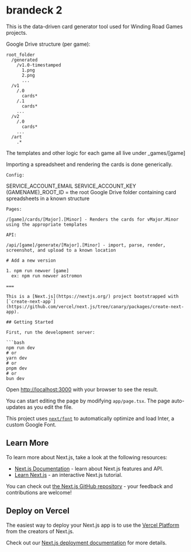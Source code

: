 # brandeck 2

This is the data-driven card generator tool used for Winding Road Games projects.

Google Drive structure (per game):
```
root_folder
  /generated
    /v1.0-timestamped
      1.png
      2.png
      ...
  /v1
    /.0
      cards*
    /.1
      cards*
    ...
  /v2
    /.0
      cards*
    ...
  /art
    .*
```

The templates and other logic for each game all live under _games/[game]

Importing a spreadsheet and rendering the cards is done generically.

```
Config:
```
SERVICE_ACCOUNT_EMAIL
SERVICE_ACCOUNT_KEY
(GAMENAME)_ROOT_ID = the root Google Drive folder containing card spreadsheets in a known structure
```
Pages:

/[game]/cards/[Major].[Minor] - Renders the cards for vMajor.Minor using the appropriate templates

API:

/api/[game]/generate/[Major].[Minor] - import, parse, render, screenshot, and upload to a known location

# Add a new version

1. npm run newver [game] 
  ex: npm run newver astromon

===

This is a [Next.js](https://nextjs.org/) project bootstrapped with [`create-next-app`](https://github.com/vercel/next.js/tree/canary/packages/create-next-app).

## Getting Started

First, run the development server:

```bash
npm run dev
# or
yarn dev
# or
pnpm dev
# or
bun dev
```

Open [http://localhost:3000](http://localhost:3000) with your browser to see the result.

You can start editing the page by modifying `app/page.tsx`. The page auto-updates as you edit the file.

This project uses [`next/font`](https://nextjs.org/docs/basic-features/font-optimization) to automatically optimize and load Inter, a custom Google Font.

## Learn More

To learn more about Next.js, take a look at the following resources:

- [Next.js Documentation](https://nextjs.org/docs) - learn about Next.js features and API.
- [Learn Next.js](https://nextjs.org/learn) - an interactive Next.js tutorial.

You can check out [the Next.js GitHub repository](https://github.com/vercel/next.js/) - your feedback and contributions are welcome!

## Deploy on Vercel

The easiest way to deploy your Next.js app is to use the [Vercel Platform](https://vercel.com/new?utm_medium=default-template&filter=next.js&utm_source=create-next-app&utm_campaign=create-next-app-readme) from the creators of Next.js.

Check out our [Next.js deployment documentation](https://nextjs.org/docs/deployment) for more details.

